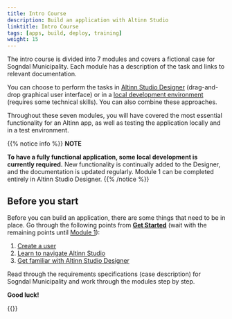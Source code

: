 ```yaml
---
title: Intro Course
description: Build an application with Altinn Studio
linktitle: Intro Course
tags: [apps, build, deploy, training]
weight: 15
---
```


The intro course is divided into 7 modules and covers a fictional case for Sogndal Municipality.
Each module has a description of the task and links to relevant documentation.

You can choose to perform the tasks in [Altinn Studio Designer](/app/getting-started/ui-editor) (drag-and-drop graphical user interface) or in a [local development environment](/app/getting-started/local-dev) (requires some technical skills).
You can also combine these approaches.

Throughout these seven modules, you will have covered the most essential functionality for an Altinn app, as well as testing the application locally and in a test environment.

{{% notice info %}}
**NOTE**

**To have a fully functional application, some local development is currently required.**
New functionality is continually added to the Designer, and the documentation is updated regularly.
Module 1 can be completed entirely in Altinn Studio Designer.
{{% /notice %}}

## Before you start

Before you can build an application, there are some things that need to be in place. Go through the following points from
**[Get Started](/app/getting-started)** (wait with the remaining points until [Module 1](/app/app-dev-course/modul1)):

1. [Create a user](/app/getting-started/create-user)
2. [Learn to navigate Altinn Studio](/app/getting-started/navigation)
3. [Get familiar with Altinn Studio Designer](/app/getting-started/ui-editor)

Read through the requirements specifications (case description) for Sogndal Municipality and work through the modules step by step.

**Good luck!**

{{<children />}}
